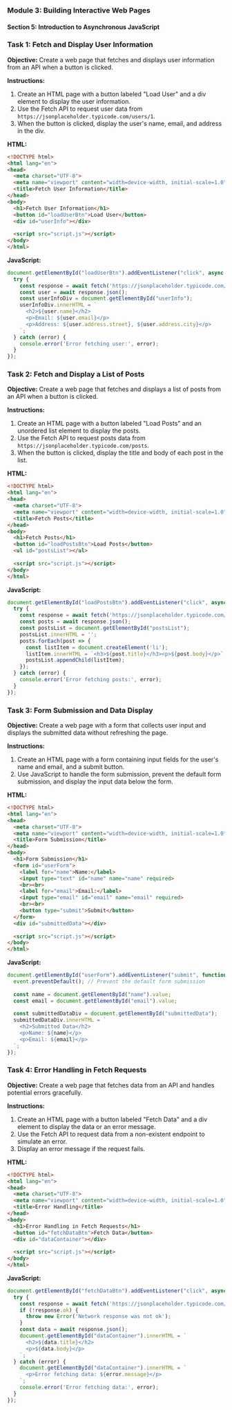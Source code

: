 ### Module 3: Building Interactive Web Pages

#### Section 5: Introduction to Asynchronous JavaScript

### Task 1: Fetch and Display User Information

**Objective:** 
Create a web page that fetches and displays user information from an API when a button is clicked.

**Instructions:**
1. Create an HTML page with a button labeled "Load User" and a div element to display the user information.
2. Use the Fetch API to request user data from `https://jsonplaceholder.typicode.com/users/1`.
3. When the button is clicked, display the user's name, email, and address in the div.

**HTML:**

```html
<!DOCTYPE html>
<html lang="en">
<head>
  <meta charset="UTF-8">
  <meta name="viewport" content="width=device-width, initial-scale=1.0">
  <title>Fetch User Information</title>
</head>
<body>
  <h1>Fetch User Information</h1>
  <button id="loadUserBtn">Load User</button>
  <div id="userInfo"></div>
  
  <script src="script.js"></script>
</body>
</html>
```

**JavaScript:**

```javascript
document.getElementById("loadUserBtn").addEventListener("click", async function() {
  try {
    const response = await fetch('https://jsonplaceholder.typicode.com/users/1');
    const user = await response.json();
    const userInfoDiv = document.getElementById("userInfo");
    userInfoDiv.innerHTML = `
      <h2>${user.name}</h2>
      <p>Email: ${user.email}</p>
      <p>Address: ${user.address.street}, ${user.address.city}</p>
    `;
  } catch (error) {
    console.error('Error fetching user:', error);
  }
});
```

### Task 2: Fetch and Display a List of Posts

**Objective:**
Create a web page that fetches and displays a list of posts from an API when a button is clicked.

**Instructions:**
1. Create an HTML page with a button labeled "Load Posts" and an unordered list element to display the posts.
2. Use the Fetch API to request posts data from `https://jsonplaceholder.typicode.com/posts`.
3. When the button is clicked, display the title and body of each post in the list.

**HTML:**

```html
<!DOCTYPE html>
<html lang="en">
<head>
  <meta charset="UTF-8">
  <meta name="viewport" content="width=device-width, initial-scale=1.0">
  <title>Fetch Posts</title>
</head>
<body>
  <h1>Fetch Posts</h1>
  <button id="loadPostsBtn">Load Posts</button>
  <ul id="postsList"></ul>
  
  <script src="script.js"></script>
</body>
</html>
```

**JavaScript:**

```javascript
document.getElementById("loadPostsBtn").addEventListener("click", async function() {
  try {
    const response = await fetch('https://jsonplaceholder.typicode.com/posts');
    const posts = await response.json();
    const postsList = document.getElementById("postsList");
    postsList.innerHTML = '';
    posts.forEach(post => {
      const listItem = document.createElement('li');
      listItem.innerHTML = `<h3>${post.title}</h3><p>${post.body}</p>`;
      postsList.appendChild(listItem);
    });
  } catch (error) {
    console.error('Error fetching posts:', error);
  }
});
```

### Task 3: Form Submission and Data Display

**Objective:**
Create a web page with a form that collects user input and displays the submitted data without refreshing the page.

**Instructions:**
1. Create an HTML page with a form containing input fields for the user's name and email, and a submit button.
2. Use JavaScript to handle the form submission, prevent the default form submission, and display the input data below the form.

**HTML:**

```html
<!DOCTYPE html>
<html lang="en">
<head>
  <meta charset="UTF-8">
  <meta name="viewport" content="width=device-width, initial-scale=1.0">
  <title>Form Submission</title>
</head>
<body>
  <h1>Form Submission</h1>
  <form id="userForm">
    <label for="name">Name:</label>
    <input type="text" id="name" name="name" required>
    <br><br>
    <label for="email">Email:</label>
    <input type="email" id="email" name="email" required>
    <br><br>
    <button type="submit">Submit</button>
  </form>
  <div id="submittedData"></div>
  
  <script src="script.js"></script>
</body>
</html>
```

**JavaScript:**

```javascript
document.getElementById("userForm").addEventListener("submit", function(event) {
  event.preventDefault(); // Prevent the default form submission
  
  const name = document.getElementById("name").value;
  const email = document.getElementById("email").value;
  
  const submittedDataDiv = document.getElementById("submittedData");
  submittedDataDiv.innerHTML = `
    <h2>Submitted Data</h2>
    <p>Name: ${name}</p>
    <p>Email: ${email}</p>
  `;
});
```

### Task 4: Error Handling in Fetch Requests

**Objective:**
Create a web page that fetches data from an API and handles potential errors gracefully.

**Instructions:**
1. Create an HTML page with a button labeled "Fetch Data" and a div element to display the data or an error message.
2. Use the Fetch API to request data from a non-existent endpoint to simulate an error.
3. Display an error message if the request fails.

**HTML:**

```html
<!DOCTYPE html>
<html lang="en">
<head>
  <meta charset="UTF-8">
  <meta name="viewport" content="width=device-width, initial-scale=1.0">
  <title>Error Handling</title>
</head>
<body>
  <h1>Error Handling in Fetch Requests</h1>
  <button id="fetchDataBtn">Fetch Data</button>
  <div id="dataContainer"></div>
  
  <script src="script.js"></script>
</body>
</html>
```

**JavaScript:**

```javascript
document.getElementById("fetchDataBtn").addEventListener("click", async function() {
  try {
    const response = await fetch('https://jsonplaceholder.typicode.com/nonexistent');
    if (!response.ok) {
      throw new Error('Network response was not ok');
    }
    const data = await response.json();
    document.getElementById("dataContainer").innerHTML = `
      <h2>${data.title}</h2>
      <p>${data.body}</p>
    `;
  } catch (error) {
    document.getElementById("dataContainer").innerHTML = `
      <p>Error fetching data: ${error.message}</p>
    `;
    console.error('Error fetching data:', error);
  }
});
```
